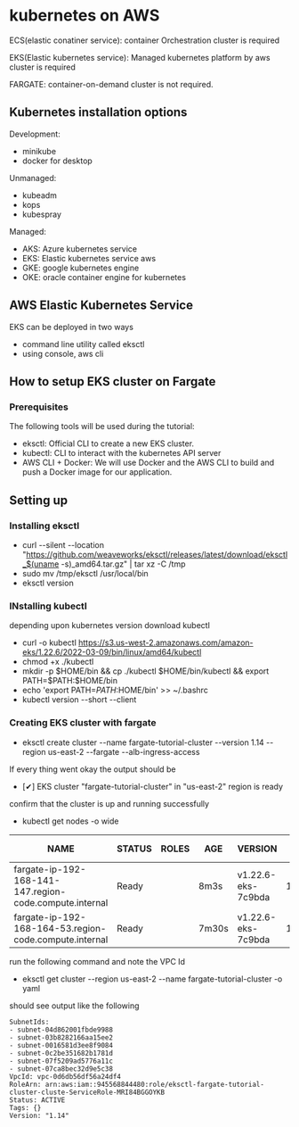 # kubernetes on AWS
  ECS(elastic conatiner service):
  container Orchestration
  cluster is required

  EKS(Elastic kubernetes service):
  Managed kubernetes platform by aws
  cluster is required

  FARGATE:
  container-on-demand
  cluster is not required.

## Kubernetes installation options
  Development:
  * minikube
  * docker for desktop

  Unmanaged:
  * kubeadm
  * kops
  * kubespray
  
  Managed:
  * AKS: Azure kubernetes service
  * EKS: Elastic kubernetes service aws
  * GKE: google kubernetes engine
  * OKE: oracle container engine for kubernetes

## AWS Elastic Kubernetes Service
  EKS can be deployed in two ways
  * command line utility called eksctl
  * using console, aws cli

## How to setup EKS cluster on Fargate

### Prerequisites

  The following tools will be used during the tutorial:

  * eksctl: Official CLI to create a new EKS cluster.
  * kubectl: CLI to interact with the kubernetes API server
  * AWS CLI + Docker: We will use Docker and the AWS CLI to build and push a Docker image for our application.

##  Setting up

### Installing eksctl
  * curl --silent --location "https://github.com/weaveworks/eksctl/releases/latest/download/eksctl_$(uname -s)_amd64.tar.gz" | tar xz -C /tmp
  * sudo mv /tmp/eksctl /usr/local/bin
  * eksctl version

### INstalling kubectl

depending upon kubernetes version download kubectl

  * curl -o kubectl https://s3.us-west-2.amazonaws.com/amazon-eks/1.22.6/2022-03-09/bin/linux/amd64/kubectl 
  * chmod +x ./kubectl
  * mkdir -p $HOME/bin && cp ./kubectl $HOME/bin/kubectl && export PATH=$PATH:$HOME/bin
  * echo 'export PATH=$PATH:$HOME/bin' >> ~/.bashrc
  * kubectl version --short --client

### Creating EKS cluster with fargate

  * eksctl create cluster --name fargate-tutorial-cluster --version 1.14 --region us-east-2 --fargate --alb-ingress-access

If every thing went okay the output should be
  * [✔] EKS cluster "fargate-tutorial-cluster" in "us-east-2" region is ready
  
confirm that the cluster is up and running successfully

  * kubectl get nodes -o wide

  |NAME|                                                    STATUS   |ROLES    |AGE     |VERSION              |INTERNAL-IP       |EXTERNAL-IP   |OS-IMAGE         |KERNEL-VERSION                  |CONTAINER-RUNTIME|
  |-------------|-------------|-------------|-------------|-------------|-------------|-------------|-------------|-------------|-------------|
|fargate-ip-192-168-141-147.region-code.compute.internal |Ready    |<none>   |8m3s    |v1.22.6-eks-7c9bda   |192.168.141.147   |<none>        |Amazon Linux 2   |5.4.156-83.273.amzn2.x86_64   |containerd://1.3.2
|fargate-ip-192-168-164-53.region-code.compute.internal  |Ready    |<none>   |7m30s   |v1.22.6-eks-7c9bda   |192.168.164.53    |<none>        |Amazon Linux 2   |5.4.156-83.273.amzn2.x86_64   |containerd://1.3.2|

run the following command and note the VPC Id
  * eksctl get cluster --region us-east-2 --name fargate-tutorial-cluster -o yaml

should see output like the following
  ```
  SubnetIds:
- subnet-04d862001fbde9988
- subnet-03b8282166aa15ee2
- subnet-0016581d3ee8f9084
- subnet-0c2be351682b1781d
- subnet-07f5209ad5776a11c
- subnet-07ca8bec32d9e5c38
VpcId: vpc-0d6db56df56a24df4
RoleArn: arn:aws:iam::945568844480:role/eksctl-fargate-tutorial-cluster-cluste-ServiceRole-MRI84BGGOYKB
Status: ACTIVE
Tags: {}
Version: "1.14"
  ```
